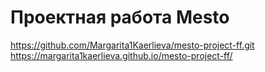 # Проектная работа Mesto
https://github.com/Margarita1Kaerlieva/mesto-project-ff.git
https://margarita1kaerlieva.github.io/mesto-project-ff/

